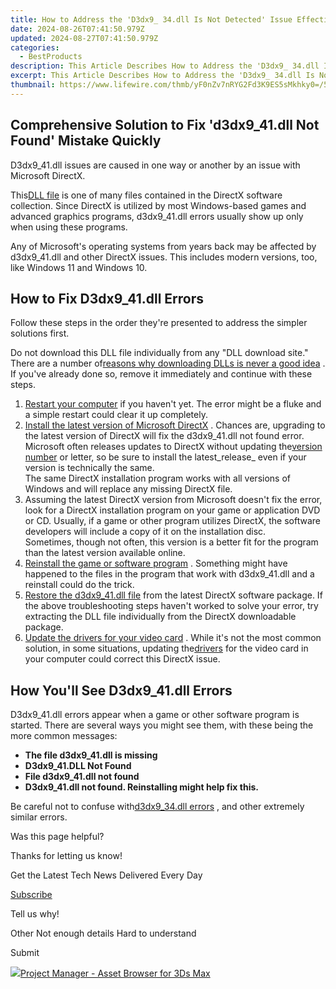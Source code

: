 ```yaml
---
title: How to Address the 'D3dx9_ 34.dll Is Not Detected' Issue Effectively
date: 2024-08-26T07:41:50.979Z
updated: 2024-08-27T07:41:50.979Z
categories:
  - BestProducts
description: This Article Describes How to Address the 'D3dx9_ 34.dll Is Not Detected' Issue Effectively
excerpt: This Article Describes How to Address the 'D3dx9_ 34.dll Is Not Detected' Issue Effectively
thumbnail: https://www.lifewire.com/thmb/yF0nZv7nRYG2Fd3K9ES5sMkhky0=/540x405/filters:no_upscale():max_bytes(150000):strip_icc():format(webp)/d3dx9_34-dll-error-598c6676396e5a0010241dfa.png
---
```


## Comprehensive Solution to Fix 'd3dx9_41.dll Not Found' Mistake Quickly
 D3dx9\_41.dll issues are caused in one way or another by an issue with Microsoft DirectX.

 This[DLL file](https://www.lifewire.com/what-is-a-dll-file-2625852) is one of many files contained in the DirectX software collection. Since DirectX is utilized by most Windows-based games and advanced graphics programs, d3dx9\_41.dll errors usually show up only when using these programs.

 Any of Microsoft's operating systems from years back may be affected by d3dx9\_41.dll and other DirectX issues. This includes modern versions, too, like Windows 11 and Windows 10.

## How to Fix D3dx9\_41.dll Errors

 Follow these steps in the order they're presented to address the simpler solutions first.

 Do not download this DLL file individually from any "DLL download site." There are a number of[reasons why downloading DLLs is never a good idea](https://www.lifewire.com/important-reasons-not-to-download-dll-files-2624455) . If you've already done so, remove it immediately and continue with these steps.

1. [Restart your computer](https://www.lifewire.com/how-to-reboot-a-computer-2624568) if you haven't yet. The error might be a fluke and a simple restart could clear it up completely.
2. [Install the latest version of Microsoft DirectX](https://www.lifewire.com/how-to-download-install-directx-2624489) . Chances are, upgrading to the latest version of DirectX will fix the d3dx9\_41.dll not found error.  
 Microsoft often releases updates to DirectX without updating the[version number](https://www.lifewire.com/version-number-2626043) or letter, so be sure to install the latest_release_ even if your version is technically the same.  
 The same DirectX installation program works with all versions of Windows and will replace any missing DirectX file.
3. Assuming the latest DirectX version from Microsoft doesn't fix the error, look for a DirectX installation program on your game or application DVD or CD. Usually, if a game or other program utilizes DirectX, the software developers will include a copy of it on the installation disc.  
 Sometimes, though not often, this version is a better fit for the program than the latest version available online.
4. [Reinstall the game or software program](https://www.lifewire.com/what-is-the-proper-way-to-reinstall-a-software-program-2624478) . Something might have happened to the files in the program that work with d3dx9\_41.dll and a reinstall could do the trick.
5. [Restore the d3dx9_41.dll file](https://www.lifewire.com/how-to-restore-a-missing-directx-dll-file-2624516) from the latest DirectX software package. If the above troubleshooting steps haven't worked to solve your error, try extracting the DLL file individually from the DirectX downloadable package.
6. [Update the drivers for your video card](https://www.lifewire.com/how-to-update-drivers-in-windows-2619214) . While it's not the most common solution, in some situations, updating the[drivers](https://www.lifewire.com/what-is-a-device-driver-2625796) for the video card in your computer could correct this DirectX issue.

## How You'll See D3dx9\_41.dll Errors

 D3dx9\_41.dll errors appear when a game or other software program is started. There are several ways you might see them, with these being the more common messages:

* **The file d3dx9\_41.dll is missing**
* **D3dx9\_41.DLL Not Found**
* **File d3dx9\_41.dll not found**
* **D3dx9\_41.dll not found. Reinstalling might help fix this.**

 Be careful not to confuse with[d3dx9_34.dll errors](https://www.lifewire.com/fix-d3dx9-34-dll-not-found-or-missing-errors-2623279) , and other extremely similar errors.

Was this page helpful?

Thanks for letting us know!

 Get the Latest Tech News Delivered Every Day

[Subscribe](https://www.lifewire.com/#)

Tell us why!

 Other  Not enough details  Hard to understand

 Submit

<ins class="adsbygoogle"
     style="display:block"
     data-ad-format="autorelaxed"
     data-ad-client="ca-pub-7571918770474297"
     data-ad-slot="1223367746"></ins>



<ins class="adsbygoogle"
     style="display:block"
     data-ad-client="ca-pub-7571918770474297"
     data-ad-slot="8358498916"
     data-ad-format="auto"
     data-full-width-responsive="true"></ins>



<!-- affiliate ads begin -->
<a href="https://secure.2checkout.com/order/checkout.php?PRODS=4709458&QTY=1&AFFILIATE=108875&CART=1"><img src="https://3d-kstudio.com/wp-content/uploads/2019/10/Project-Manager-version-3-1600x900-768x419.jpg" border="0">Project Manager - Asset Browser for 3Ds Max</a>
<!-- affiliate ads end -->